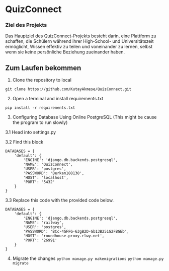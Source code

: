 <h1>QuizConnect</h1>

<h3>Ziel des Projekts</h3>

Das Hauptziel des QuizConnect-Projekts besteht darin, eine Plattform zu schaffen, die Schülern während ihrer High-School- und Universitätszeit ermöglicht, Wissen effektiv zu teilen und voneinander zu lernen, selbst wenn sie keine persönliche Beziehung zueinander haben.


<h2>Zum Laufen bekommen</h2>

1. Clone the repository to local

`git clone https://github.com/KutayAkmese/QuizConnect.git` 

2. Open a terminal and install requirements.txt

`pip install -r requirements.txt`

3. Configuring Database Using Online PostgreSQL (This might be cause the program to run slowly)



3.1 Head into settings.py

3.2 Find this block
```
DATABASES = {
    'default': {
        'ENGINE': 'django.db.backends.postgresql',
        'NAME': 'QuizConnect',
        'USER': 'postgres',
        'PASSWORD': 'Berkan188138',
        'HOST': 'localhost',
        'PORT': '5432'
    }
}
```

3.3 Replace this code with the provided code below.

```
DATABASES = {
    'default': {
        'ENGINE': 'django.db.backends.postgresql',
        'NAME': 'railway',
        'USER': 'postgres',
        'PASSWORD': 'BCc-4GFFG-63gB2D-Gb13B251G2FBGEb',
        'HOST': 'roundhouse.proxy.rlwy.net',
        'PORT': '26991'
    }
}
```

4. Migrate the changes
```python manage.py makemigrations```
```python manage.py migrate```
